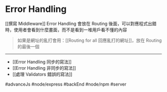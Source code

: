 # Error Handling
[[撰寫 Middleware]]
Error Handling 會放在 Routing 後面，可以對應程式出錯時，使用者會看到什麼畫面，而不是看到一堆用戶看不懂的內容




> 如果是網址的亂打會用：[[Routing for all 回應亂打的網址]]，放在 Routing 的最後一個

---
- [[Error Handling  同步的寫法]]
- [[Error Handling 非同步的寫法]]
- [[處理 Validators 錯誤的寫法]]

#advanceJs #node/express #backEnd #node/npm #server 
